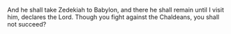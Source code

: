 And he shall take Zedekiah to Babylon, and there he shall remain until I visit him, declares the Lord. Though you fight against the Chaldeans, you shall not succeed?
